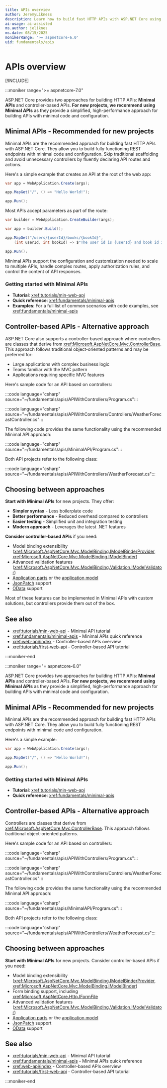 ```yaml
---
title: APIs overview
author: JeremyLikness
description: Learn how to build fast HTTP APIs with ASP.NET Core using Minimal APIs, the recommended approach for new projects.
ai-usage: ai-assisted
ms.author: jeliknes
ms.date: 08/15/2025
monikerRange: '>= aspnetcore-6.0'
uid: fundamentals/apis
---
```


# APIs overview

[!INCLUDE[](~/includes/not-latest-version.md)]

 :::moniker range=">= aspnetcore-7.0"

ASP.NET Core provides two approaches for building HTTP APIs: **Minimal APIs** and controller-based APIs. **For new projects, we recommend using Minimal APIs** as they provide a simplified, high-performance approach for building APIs with minimal code and configuration.

## Minimal APIs - Recommended for new projects

Minimal APIs are the recommended approach for building fast HTTP APIs with ASP.NET Core. They allow you to build fully functioning REST endpoints with minimal code and configuration. Skip traditional scaffolding and avoid unnecessary controllers by fluently declaring API routes and actions.

Here's a simple example that creates an API at the root of the web app:

```csharp
var app = WebApplication.Create(args);

app.MapGet("/", () => "Hello World!");

app.Run();
```

Most APIs accept parameters as part of the route:

```csharp 
var builder = WebApplication.CreateBuilder(args);

var app = builder.Build();

app.MapGet("/users/{userId}/books/{bookId}", 
    (int userId, int bookId) => $"The user id is {userId} and book id is {bookId}");

app.Run();
```

Minimal APIs support the configuration and customization needed to scale to multiple APIs, handle complex routes, apply authorization rules, and control the content of API responses.

### Getting started with Minimal APIs

* **Tutorial**: <xref:tutorials/min-web-api>
* **Quick reference**: <xref:fundamentals/minimal-apis>
* **Examples**: For a full list of common scenarios with code examples, see <xref:fundamentals/minimal-apis>

## Controller-based APIs - Alternative approach

ASP.NET Core also supports a controller-based approach where controllers are classes that derive from <xref:Microsoft.AspNetCore.Mvc.ControllerBase>. This approach follows traditional object-oriented patterns and may be preferred for:

* Large applications with complex business logic
* Teams familiar with the MVC pattern
* Applications requiring specific MVC features

Here's sample code for an API based on controllers:

:::code language="csharp" source="~/fundamentals/apis/APIWithControllers/Program.cs":::

:::code language="csharp" source="~/fundamentals/apis/APIWithControllers/Controllers/WeatherForecastController.cs":::

The following code provides the same functionality using the recommended Minimal API approach:

:::code language="csharp" source="~/fundamentals/apis/MinimalAPI/Program.cs":::

Both API projects refer to the following class:

:::code language="csharp" source="~/fundamentals/apis/APIWithControllers/WeatherForecast.cs":::

## Choosing between approaches

**Start with Minimal APIs** for new projects. They offer:

* **Simpler syntax** - Less boilerplate code
* **Better performance** - Reduced overhead compared to controllers
* **Easier testing** - Simplified unit and integration testing
* **Modern approach** - Leverages the latest .NET features

**Consider controller-based APIs** if you need:

* Model binding extensibility (<xref:Microsoft.AspNetCore.Mvc.ModelBinding.IModelBinderProvider>, <xref:Microsoft.AspNetCore.Mvc.ModelBinding.IModelBinder>)
* Advanced validation features (<xref:Microsoft.AspNetCore.Mvc.ModelBinding.Validation.IModelValidator>)
* [Application parts](xref:mvc/extensibility/app-parts) or the [application model](xref:mvc/controllers/application-model)
* [JsonPatch](https://www.nuget.org/packages/Microsoft.AspNetCore.JsonPatch/) support
* [OData](https://www.nuget.org/packages/Microsoft.AspNetCore.OData/) support

Most of these features can be implemented in Minimal APIs with custom solutions, but controllers provide them out of the box.

## See also

* <xref:tutorials/min-web-api> - Minimal API tutorial
* <xref:fundamentals/minimal-apis> - Minimal APIs quick reference
* <xref:web-api/index> - Controller-based APIs overview
* <xref:tutorials/first-web-api> - Controller-based API tutorial

:::moniker-end

:::moniker range="= aspnetcore-6.0"

ASP.NET Core provides two approaches for building HTTP APIs: **Minimal APIs** and controller-based APIs. **For new projects, we recommend using Minimal APIs** as they provide a simplified, high-performance approach for building APIs with minimal code and configuration.

## Minimal APIs - Recommended for new projects

Minimal APIs are the recommended approach for building fast HTTP APIs with ASP.NET Core. They allow you to build fully functioning REST endpoints with minimal code and configuration.

Here's a simple example:

```csharp
var app = WebApplication.Create(args);

app.MapGet("/", () => "Hello World!");

app.Run();
```

### Getting started with Minimal APIs

* **Tutorial**: <xref:tutorials/min-web-api>
* **Quick reference**: <xref:fundamentals/minimal-apis>

## Controller-based APIs - Alternative approach

Controllers are classes that derive from <xref:Microsoft.AspNetCore.Mvc.ControllerBase>. This approach follows traditional object-oriented patterns.

Here's sample code for an API based on controllers:

:::code language="csharp" source="~/fundamentals/apis/APIWithControllers/Program.cs":::

:::code language="csharp" source="~/fundamentals/apis/APIWithControllers/Controllers/WeatherForecastController.cs":::

The following code provides the same functionality using the recommended Minimal API approach:

:::code language="csharp" source="~/fundamentals/apis/MinimalAPI/Program.cs":::

Both API projects refer to the following class:

:::code language="csharp" source="~/fundamentals/apis/APIWithControllers/WeatherForecast.cs":::

## Choosing between approaches

**Start with Minimal APIs** for new projects. Consider controller-based APIs if you need:

* Model binding extensibility (<xref:Microsoft.AspNetCore.Mvc.ModelBinding.IModelBinderProvider>, <xref:Microsoft.AspNetCore.Mvc.ModelBinding.IModelBinder>)
* Form binding support, including <xref:Microsoft.AspNetCore.Http.IFormFile>
* Advanced validation features (<xref:Microsoft.AspNetCore.Mvc.ModelBinding.Validation.IModelValidator>)
* [Application parts](xref:mvc/extensibility/app-parts) or the [application model](xref:mvc/controllers/application-model)
* [JsonPatch](https://www.nuget.org/packages/Microsoft.AspNetCore.JsonPatch/) support
* [OData](https://www.nuget.org/packages/Microsoft.AspNetCore.OData/) support

## See also

* <xref:tutorials/min-web-api> - Minimal API tutorial
* <xref:fundamentals/minimal-apis> - Minimal APIs quick reference
* <xref:web-api/index> - Controller-based APIs overview
* <xref:tutorials/first-web-api> - Controller-based API tutorial

:::moniker-end
